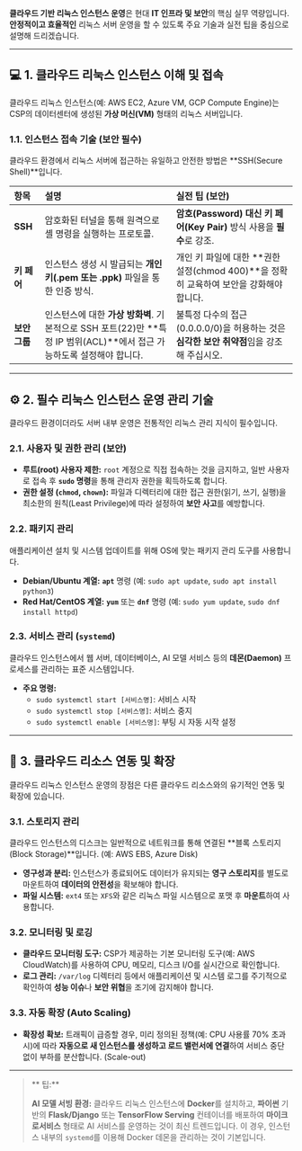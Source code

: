 **클라우드 기반 리눅스 인스턴스 운영**은 현대 **IT 인프라 및 보안**의 핵심 실무 역량입니다. **안정적이고 효율적인** 리눅스 서버 운영을 할 수 있도록 주요 기술과 실전 팁을 중심으로 설명해 드리겠습니다.

---

## 💻 1. 클라우드 리눅스 인스턴스 이해 및 접속

클라우드 리눅스 인스턴스(예: AWS EC2, Azure VM, GCP Compute Engine)는 CSP의 데이터센터에 생성된 **가상 머신(VM)** 형태의 리눅스 서버입니다.

### 1.1. 인스턴스 접속 기술 (보안 필수)

클라우드 환경에서 리눅스 서버에 접근하는 유일하고 안전한 방법은 **SSH(Secure Shell)**입니다.

| 항목 | 설명 | 실전 팁 (보안) |
| :--- | :--- | :--- |
| **SSH** | 암호화된 터널을 통해 원격으로 셸 명령을 실행하는 프로토콜. | **암호(Password) 대신 키 페어(Key Pair)** 방식 사용을 **필수**로 강조. |
| **키 페어** | 인스턴스 생성 시 발급되는 **개인 키(.pem 또는 .ppk)** 파일을 통한 인증 방식. | 개인 키 파일에 대한 **권한 설정(chmod 400)**을 정확히 교육하여 보안을 강화해야 합니다. |
| **보안 그룹** | 인스턴스에 대한 **가상 방화벽**. 기본적으로 SSH 포트($22$)만 **특정 IP 범위(ACL)**에서 접근 가능하도록 설정해야 합니다. | 불특정 다수의 접근($0.0.0.0/0$)을 허용하는 것은 **심각한 보안 취약점**임을 강조해 주십시오. |

---

## ⚙️ 2. 필수 리눅스 인스턴스 운영 관리 기술

클라우드 환경이더라도 서버 내부 운영은 전통적인 리눅스 관리 지식이 필수입니다.

### 2.1. 사용자 및 권한 관리 (보안)

* **루트(root) 사용자 제한:** `root` 계정으로 직접 접속하는 것을 금지하고, 일반 사용자로 접속 후 **`sudo` 명령**을 통해 관리자 권한을 획득하도록 합니다.
* **권한 설정 (`chmod`, `chown`):** 파일과 디렉터리에 대한 접근 권한(읽기, 쓰기, 실행)을 최소한의 원칙(Least Privilege)에 따라 설정하여 **보안 사고**를 예방합니다.

### 2.2. 패키지 관리

애플리케이션 설치 및 시스템 업데이트를 위해 OS에 맞는 패키지 관리 도구를 사용합니다.

* **Debian/Ubuntu 계열:** **`apt`** 명령 (예: `sudo apt update`, `sudo apt install python3`)
* **Red Hat/CentOS 계열:** **`yum`** 또는 **`dnf`** 명령 (예: `sudo yum update`, `sudo dnf install httpd`)

### 2.3. 서비스 관리 (`systemd`)

클라우드 인스턴스에서 웹 서버, 데이터베이스, AI 모델 서비스 등의 **데몬(Daemon)** 프로세스를 관리하는 표준 시스템입니다.

* **주요 명령:**
    * `sudo systemctl start [서비스명]`: 서비스 시작
    * `sudo systemctl stop [서비스명]`: 서비스 중지
    * `sudo systemctl enable [서비스명]`: 부팅 시 자동 시작 설정

---

## 💾 3. 클라우드 리소스 연동 및 확장

클라우드 리눅스 인스턴스 운영의 장점은 다른 클라우드 리소스와의 유기적인 연동 및 확장에 있습니다.

### 3.1. 스토리지 관리

클라우드 인스턴스의 디스크는 일반적으로 네트워크를 통해 연결된 **블록 스토리지(Block Storage)**입니다. (예: AWS EBS, Azure Disk)

* **영구성과 분리:** 인스턴스가 종료되어도 데이터가 유지되는 **영구 스토리지**를 별도로 마운트하여 **데이터의 안전성**을 확보해야 합니다.
* **파일 시스템:** `ext4` 또는 `XFS`와 같은 리눅스 파일 시스템으로 포맷 후 **마운트**하여 사용합니다.

### 3.2. 모니터링 및 로깅

* **클라우드 모니터링 도구:** CSP가 제공하는 기본 모니터링 도구(예: AWS CloudWatch)를 사용하여 CPU, 메모리, 디스크 I/O를 실시간으로 확인합니다.
* **로그 관리:** `/var/log` 디렉터리 등에서 애플리케이션 및 시스템 로그를 주기적으로 확인하여 **성능 이슈**나 **보안 위협**을 조기에 감지해야 합니다.

### 3.3. **자동 확장 (Auto Scaling)**

* **확장성 확보:** 트래픽이 급증할 경우, 미리 정의된 정책(예: CPU 사용률 70% 초과 시)에 따라 **자동으로 새 인스턴스를 생성하고 로드 밸런서에 연결**하여 서비스 중단 없이 부하를 분산합니다. (Scale-out)

---

> ** 팁:**
>
> **AI 모델 서빙 환경:** 클라우드 리눅스 인스턴스에 **Docker**를 설치하고, **파이썬** 기반의 **Flask/Django** 또는 **TensorFlow Serving** 컨테이너를 배포하여 **마이크로서비스** 형태로 AI 서비스를 운영하는 것이 최신 트렌드입니다. 이 경우, 인스턴스 내부의 `systemd`를 이용해 Docker 데몬을 관리하는 것이 기본입니다.
